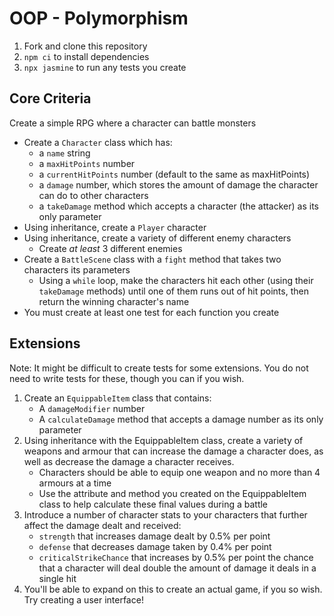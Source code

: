 # OOP - Polymorphism

1. Fork and clone this repository
2. `npm ci` to install dependencies
3. `npx jasmine` to run any tests you create

## Core Criteria

Create a simple RPG where a character can battle monsters

- Create a `Character` class which has:
    - a `name` string
    - a `maxHitPoints` number
    - a `currentHitPoints` number (default to the same as maxHitPoints)
    - a `damage` number, which stores the amount of damage the character can do to other characters
    - a `takeDamage` method which accepts a character (the attacker) as its only parameter
- Using inheritance, create a `Player` character
- Using inheritance, create a variety of different enemy characters
    - Create _at least_ 3 different enemies
- Create a `BattleScene` class with a `fight` method that takes two characters its parameters
    - Using a `while` loop, make the characters hit each other (using their `takeDamage` methods) until one of them runs out of hit points, then return the winning character's name
- You must create at least one test for each function you create

## Extensions

Note: It might be difficult to create tests for some extensions. You do not need to write tests for these, though you can if you wish.

1. Create an `EquippableItem` class that contains:
    - A `damageModifier` number
    - A `calculateDamage` method that accepts a damage number as its only parameter
2. Using inheritance with the EquippableItem class, create a variety of weapons and armour that can increase the damage a character does, as well as decrease the damage a character receives.
    - Characters should be able to equip one weapon and no more than 4 armours at a time
    - Use the attribute and method you created on the EquippableItem class to help calculate these final values during a battle
3. Introduce a number of character stats to your characters that further affect the damage dealt and received:
    - `strength` that increases damage dealt by 0.5% per point
    - `defense` that decreases damage taken by 0.4% per point
    - `criticalStrikeChance` that increases by 0.5% per point the chance that a character will deal double the amount of damage it deals in a single hit
4. You'll be able to expand on this to create an actual game, if you so wish. Try creating a user interface!
